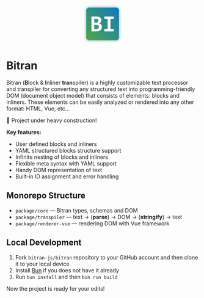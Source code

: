 <p align="center">
    <img src="./.repository/logotype.png" width="100px" />
</p>

# Bitran

Bitran (**B**lock & **I**nliner **tran**spiler) is a highly customizable text processor and transpiler for converting any structured text into programming-friendly DOM (document object model) that consists of elements: blocks and inliners. These elements can be easily analyzed or rendered into any other format: HTML, Vue, etc...

🚧 Project under heavy construction!

**Key features:**

- User defined blocks and inliners
- YAML structured blocks structure support
- Infinite nesting of blocks and inliners
- Flexible meta syntax with YAML support
- Handy DOM representation of text
- Built-in ID assignment and error handling

## Monorepo Structure

- `package/core` — Bitran types, schemas and DOM
- `package/transpiler` — text → (**parse**) → DOM → (**stringify**) → text
- `package/renderer-vue` — rendering DOM with Vue framework

## Local Development

1. Fork `bitran-js/bitran` repository to your GitHub account and then clone it to your local device
2. Install [Bun](https://bun.sh/) if you does not have it already
3. Run `bun install` and then `bun run build`

Now the project is ready for your edits!
